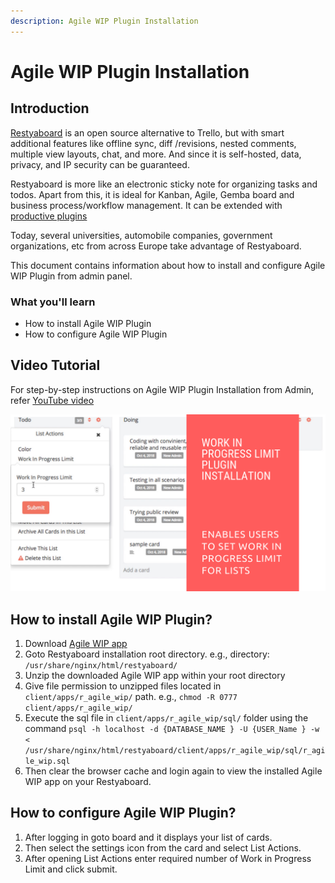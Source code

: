 ```yaml
---
description: Agile WIP Plugin Installation
---
```


# Agile WIP Plugin Installation

## Introduction

[Restyaboard](https://restya.com/board) is an open source alternative to Trello, but with smart additional features like offline sync, diff /revisions, nested comments, multiple view layouts, chat, and more. And since it is self-hosted, data, privacy, and IP security can be guaranteed.

Restyaboard is more like an electronic sticky note for organizing tasks and todos. Apart from this, it is ideal for Kanban, Agile, Gemba board and business process/workflow management. It can be extended with [productive plugins](https://restya.com/board/apps "productive plugins")

Today, several universities, automobile companies, government organizations, etc from across Europe take advantage of Restyaboard.

This document contains information about how to install and configure Agile WIP Plugin from admin panel.

### What you'll learn

*   How to install Agile WIP Plugin
*   How to configure Agile WIP Plugin

## Video Tutorial

For step-by-step instructions on Agile WIP Plugin Installation from Admin, refer [YouTube video](https://www.youtube.com/watch?v=BR6bBZ1nkrg "Watch video on Agile WIP Plugin Installation from Admin")

[![How to install Agile WIP Plugin](wip_limit.png)](https://www.youtube.com/watch?v=BR6bBZ1nkrg "Watch video on Agile WIP Plugin Installation")

## How to install Agile WIP Plugin?

1.  Download [Agile WIP app](https://restya.com/board/apps/r_agile_wip "Agile WIP app")
2.  Goto Restyaboard installation root directory. e.g., directory: `/usr/share/nginx/html/restyaboard/`
3.  Unzip the downloaded Agile WIP app within your root directory
4.  Give file permission to unzipped files located in `client/apps/r_agile_wip/` path. e.g., `chmod -R 0777 client/apps/r_agile_wip/`
5.  Execute the sql file in `client/apps/r_agile_wip/sql/` folder using the command `psql -h localhost -d {DATABASE_NAME } -U {USER_Name } -w < /usr/share/nginx/html/restyaboard/client/apps/r_agile_wip/sql/r_agile_wip.sql`
6.  Then clear the browser cache and login again to view the installed Agile WIP app on your Restyaboard.

## How to configure Agile WIP Plugin?

1.  After logging in goto board and it displays your list of cards.
2.  Then select the settings icon from the card and select List Actions.
3.  After opening List Actions enter required number of Work in Progress Limit and click submit.